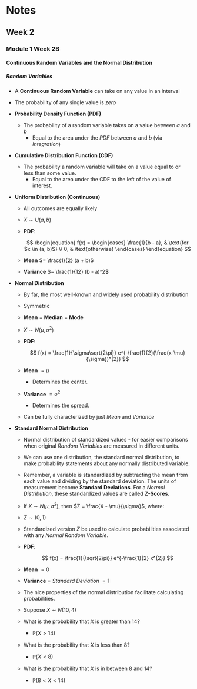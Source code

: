 # Notes
## Week 2
### Module 1 Week 2B
#### Continuous Random Variables and the Normal Distribution
##### Random Variables
- A **Continuous Random Variable** can take on any value in an interval
- The probability of any single value is *zero*
- **Probability Density Function (PDF)**
  - The probability of a random variable takes on a value between $a$ and $b$
    - Equal to the area under the *PDF* between $a$ and $b$ (via *Integration*)
- **Cumulative Distribution Function (CDF)**
  - The probability a random variable will take on a value equal to or less than
  some value.
    - Equal to the area under the CDF to the left of the value of interest.
- **Uniform Distribution (Continuous)**
  - All outcomes are equally likely
  - $X \sim U(a, b)$  
  - **PDF**:

    $$
    \begin{equation} 
      f(x) = \begin{cases} 
        \frac{1}{b - a}, & \text{for $x \in (a, b)$} \\ 
        0, & \text{otherwise}
      \end{cases}
    \end{equation} 
    $$

  - **Mean** $= \frac{1}{2} (a + b)$
  - **Variance** $= \frac{1}{12} (b - a)^2$

- **Normal Distribution**
  - By far, the most well-known and widely used probability distribution
  - Symmetric
  - **Mean** $=$ **Median** $=$ **Mode**
  - $X \sim N(\mu, \sigma^2)$
  - **PDF**:
    
    $$
    f(x) = \frac{1}{\sigma\sqrt{2\pi}} e^{-\frac{1}{2}(\frac{x-\mu}{\sigma})^{2}}
    $$

  - **Mean** $= \mu$
    - Determines the center.
  - **Variance** $= \sigma^2$
    - Determines the spread.
  - Can be fully characterized by just *Mean* and *Variance*

- **Standard Normal Distribution**
  - Normal distribution of standardized values - for easier comparisons when 
    original *Random Variables* are measured in different units.
  - We can use one distribution, the standard normal distribution, to make
    probability statements about any normally distributed variable.
  - Remember, a variable is standardized by subtracting the mean from each
    value and dividing by the standard deviation. The units of measurement 
    become **Standard Deviations**. For a *Normal Distribution*, these 
    standardized values are called **Z-Scores**.
  - If $X \sim N(\mu, \sigma^2)$, then $Z = \frac{X - \mu}{\sigma}$, where:
  - $Z \sim (0,1)$
  - Standardized version $Z$ be used to calculate probabilities associated with 
    any *Normal Random Variable*.
  - **PDF**:

    $$
    f(x) = \frac{1}{\sqrt{2\pi}} e^{-\frac{1}{2} x^{2}}
    $$

  - **Mean** $= 0$
  - **Variance** $=$ *Standard Deviation* $= 1$
  - The nice properties of the normal distribution facilitate calculating
    probabilities.
  - Suppose $X \sim N(10, 4)$
  - What is the probability that $X$ is greater than $14$?
    - $\mathbb{P}(X > 14)$
  - What is the probability that $X$ is less than $8$?
    - $\mathbb{P}(X < 8)$
  - What is the probability that $X$ is in between $8$ and $14$?
    - $\mathbb{P}(8 < X < 14)$